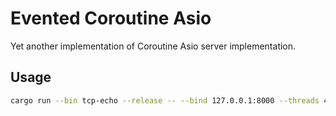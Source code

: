 # Evented Coroutine Asio

Yet another implementation of Coroutine Asio server implementation.

## Usage

```bash
cargo run --bin tcp-echo --release -- --bind 127.0.0.1:8000 --threads 4
```
